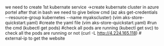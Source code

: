 we need to create 1st kubernate service ->create kubernate cluster in azure portel 
after that in bash we need to give below cmd
(az aks get-credentials --resource-group kubernetes --name myakscluster)
(vim aks-store-quickstart.yaml) #create the yaml file
(vim aks-store-quickstart.yaml) #run the cmd
(kubectl get pods) #check all pods are running 
(kubectl get svc) to check all the pods are running or not
(curl -L http://4.224.165.118) # external-ip to get the website 


